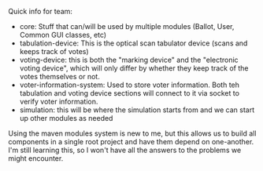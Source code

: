 Quick info for team:
- core: Stuff that can/will be used by multiple modules (Ballot, User, Common GUI classes, etc)
- tabulation-device: This is the optical scan tabulator device (scans and keeps track of votes)
- voting-device: this is both the "marking device" and the "electronic voting device", which will only differ by whether they keep track of the votes themselves or not.
- voter-information-system: Used to store voter information. Both teh tabulation and voting device sections will connect to it via socket to verify voter information.
- simulation: this will be where the simulation starts from and we can start up other modules as needed

Using the maven modules system is new to me, but this allows us to build all components in a single root project and have them depend on one-another. I'm still learning this, so I won't have all the answers to the problems we might encounter.